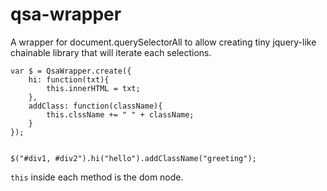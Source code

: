 qsa-wrapper
===========

A wrapper for document.querySelectorAll to allow creating tiny jquery-like chainable library that will iterate each selections.

	var $ = QsaWrapper.create({
		hi: function(txt){
			this.innerHTML = txt;
		},
		addClass: function(className){
			this.clssName += " " + className;
		}
	});


	$("#div1, #div2").hi("hello").addClassName("greeting");


`this` inside each method is the dom node.
